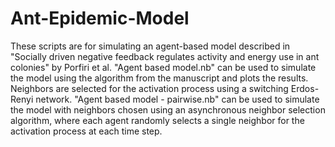 # Ant-Epidemic-Model
These scripts are for simulating an agent-based model described in "Socially driven negative feedback regulates activity and energy use in ant colonies" by Porfiri et al. 
"Agent based model.nb" can be used to simulate the model using the algorithm from the manuscript and plots the results. Neighbors are selected for the activation process using a switching Erdos-Renyi network. 
"Agent based model -  pairwise.nb" can be used to simulate the model with neighbors chosen using an asynchronous neighbor selection algorithm, where each agent randomly selects a single neighbor for the activation process at each time step.
